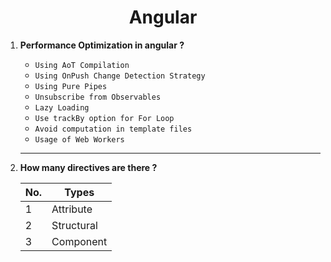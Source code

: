 <div align="center">
  <h1>Angular</h1>
</div>

<ol>
<li>

**Performance Optimization in angular ?**

- `Using AoT Compilation`
- `Using OnPush Change Detection Strategy`  
- `Using Pure Pipes`  
- `Unsubscribe from Observables`
- `Lazy Loading`  
- `Use trackBy option for For Loop`  
- `Avoid computation in template files`
- `Usage of Web Workers`  

</li>

---

<li>
  
  **How many directives are there ?**
  
  |No.| Types |
  |---|--------|
  | 1 | Attribute | 
  | 2 | Structural | 
  | 3 | Component |
</li>
</ol>  
